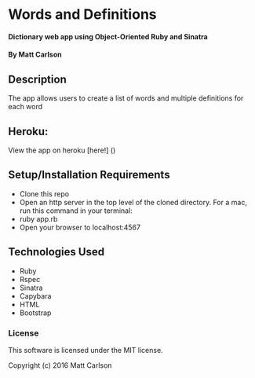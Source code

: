 # Words and Definitions

#### Dictionary web app using Object-Oriented Ruby and Sinatra

#### By Matt Carlson

## Description

The app allows users to create a list of words and multiple definitions for each word

## Heroku:

View the app on heroku [here!] ()

## Setup/Installation Requirements

* Clone this repo
* Open an http server in the top level of the cloned directory. For a mac, run this command in your terminal:
* ruby app.rb
* Open your browser to localhost:4567

## Technologies Used

* Ruby
* Rspec
* Sinatra
* Capybara
* HTML
* Bootstrap

### License

This software is licensed under the MIT license.

Copyright (c) 2016 Matt Carlson

